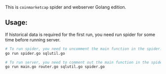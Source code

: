 This is `coinmarketcap` spider and webserver Golang edition.


## Usage:

If historical data is required for the first run, you need run spider for some time before running server.

```bash
# To run spider, you need to uncomment the main function in the spider.go
go run spider.go sqlutil.go
```

```bash
# To run server, you need to comment out the main function in the spider.go
go run main.go router.go sqlutil.go spider.go
```



